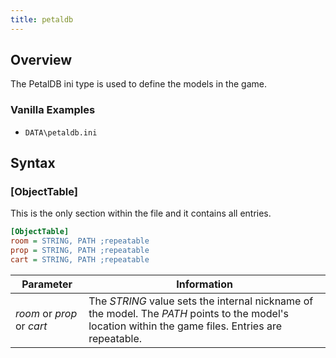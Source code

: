 ```yaml
---
title: petaldb
---
```


## Overview

The PetalDB ini type is used to define the models in the game.

### Vanilla Examples

* `DATA\petaldb.ini`

## Syntax

### [ObjectTable]

This is the only section within the file and it contains all entries.

```ini
[ObjectTable]
room = STRING, PATH ;repeatable
prop = STRING, PATH ;repeatable
cart = STRING, PATH ;repeatable
```

| Parameter                  | Information                                                                                                                                          |
| -------------------------- | ---------------------------------------------------------------------------------------------------------------------------------------------------- |
| *room* or *prop* or *cart* | The *STRING* value sets the internal nickname of the model. The *PATH* points to the model's location within the game files. Entries are repeatable. |
